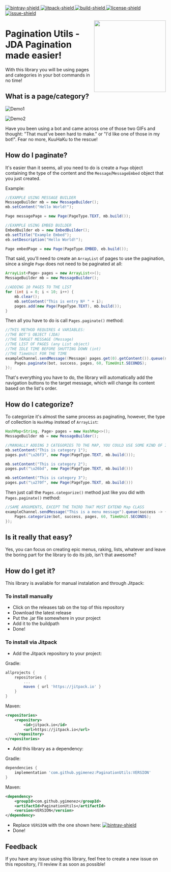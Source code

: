 [build]: https://github.com/ygimenez/PaginationUtils/tree/master
[jitpack]: https://jitpack.io/#ygimenez/PaginationUtils
[bintray]: https://bintray.com/ygimenez/maven/PaginationUtils/_latestVersion
[license]: https://github.com/ygimenez/PaginationUtils/blob/master/LICENSE
[issue]: https://github.com/ygimenez/PaginationUtils/issues
[build-shield]: https://img.shields.io/github/workflow/status/ygimenez/PaginationUtils/Java%20CI?label=Build
[jitpack-shield]: https://img.shields.io/badge/Download-Jitpack-success
[bintray-shield]: https://api.bintray.com/packages/ygimenez/maven/PaginationUtils/images/download.svg
[license-shield]: https://img.shields.io/github/license/ygimenez/PaginationUtils?color=lightgrey&label=License
[issue-shield]: https://img.shields.io/github/issues/ygimenez/PaginationUtils?label=Issues
[ ![bintray-shield][] ][bintray]
[ ![jitpack-shield][] ][jitpack]
[ ![build-shield][] ][build]
[ ![license-shield][] ][license]
[ ![issue-shield][] ][issue]

<img align="right" src="https://i.imgur.com/ptJkj6t.png" height=225 width=225>

# Pagination Utils - JDA Pagination made easier!

With this library you will be using pages and categories in your bot commands in no time!

## What is a page/category?

![Demo1](https://i.imgur.com/7bMGoJC.gif)

![Demo2](https://i.imgur.com/ZbgoADy.gif)

Have you been using a bot and came across one of those two GIFs and thought: "That must've been hard to make." or "I'd like one of those in my bot!". Fear no more, KuuHaKu to the rescue!

## How do I paginate?

It's easier than it seems, all you need to do is create a `Page` object containing the type of the content and the `Message`/`MessageEmbed` object that you just created.

Example:

```java
//EXAMPLE USING MESSAGE BUILDER
MessageBuilder mb = new MessageBuilder();
mb.setContent("Hello World!");

Page messagePage = new Page(PageType.TEXT, mb.build());

//EXAMPLE USING EMBED BUILDER
EmbedBuilder eb = new EmbedBuilder();
eb.setTitle("Example Embed");
eb.setDescription("Hello World!");

Page embedPage = new Page(PageType.EMBED, eb.build());
```

That said, you'll need to create an `ArrayList` of pages to use the pagination, since a single `Page` does not need to be paginated at all:

```java
ArrayList<Page> pages = new ArrayList<>();
MessageBuilder mb = new MessageBuilder();

//ADDING 10 PAGES TO THE LIST
for (int i = 0; i < 10; i++) {
    mb.clear();
    mb.setContent("This is entry Nº " + i);
    pages.add(new Page(PageType.TEXT), mb.build());
}
```

Then all you have to do is call `Pages.paginate()` method:

```java
//THIS METHOD REQUIRES 4 VARIABLES:
//THE BOT'S OBJECT (JDA)
//THE TARGET MESSAGE (Message)
//THE LIST OF PAGES (any List object)
//THE IDLE TIME BEFORE SHUTTING DOWN (int)
//THE TimeUnit FOR THE TIME
exampleChannel.sendMessage((Message) pages.get(0).getContent()).queue(success -> {
    Pages.paginate(bot, success, pages, 60, TimeUnit.SECONDS);
});
```

That's everything you have to do, the library will automatically add the navigation buttons to the target message, which will change its content based on the list's order.

## How do I categorize?

To categorize it's almost the same process as paginating, however, the type of collection is `HashMap` instead of `ArrayList`:

```java
HashMap<String, Page> pages = new HashMap<>();
MessageBuilder mb = new MessageBuilder();

//MANUALLY ADDING 3 CATEGORIES TO THE MAP, YOU COULD USE SOME KIND OF ITERATION TO FILL IT (Map key must be a emote's unicode - See https://emojipedia.org/ for unicodes)
mb.setContent("This is category 1");
pages.put("\u26f3", new Page(PageType.TEXT, mb.build()));

mb.setContent("This is category 2");
pages.put("\u26bd", new Page(PageType.TEXT, mb.build()))

mb.setContent("This is category 3");
pages.put("\u270f", new Page(PageType.TEXT, mb.build()))
```

Then just call the `Pages.categorize()` method just like you did with `Pages.paginate()` method:

```java
//SAME ARGUMENTS, EXCEPT THE THIRD THAT MUST EXTEND Map CLASS
exampleChannel.sendMessage("This is a menu message").queue(success -> {
    Pages.categorize(bot, success, pages, 60, TimeUnit.SECONDS);
});
```

## Is it really that easy?

Yes, you can focus on creating epic menus, raking, lists, whatever and leave the boring part for the library to do its job, isn't that awesome?

## How do I get it?

This library is available for manual instalation and through Jitpack:

### To install manually
* Click on the releases tab on the top of this repository
* Download the latest release
* Put the .jar file somewhere in your project
* Add it to the buildpath
* Done!

### To install via Jitpack
* Add the Jitpack repository to your project:

Gradle:

```gradle
allprojects {
    repositories {
        ...
        maven { url 'https://jitpack.io' }
    }
}
```

Maven:

```xml
<repositories>
    <repository>
        <id>jitpack.io</id>
        <url>https://jitpack.io</url>
    </repository>
</repositories>
```

* Add this library as a dependency:

Gradle:

```gradle
dependencies {
    implementation 'com.github.ygimenez:PaginationUtils:VERSION'
}
```

Maven:

```xml
<dependency>
    <groupId>com.github.ygimenez</groupId>
    <artifactId>PaginationUtils</artifactId>
    <version>VERSION</version>
</dependency>
```

* Replace `VERSION` with the one shown here: [ ![bintray-shield][] ][bintray]
* Done!

## Feedback

If you have any issue using this library, feel free to create a new issue on this repository, I'll review it as soon as possible!

